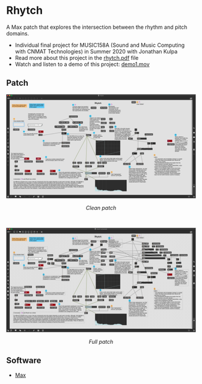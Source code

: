 # Rhytch
A Max patch that explores the intersection between the rhythm and pitch domains.

* Individual final project for MUSIC158A (Sound and Music Computing with CNMAT Technologies) in Summer 2020 with Jonathan Kulpa
* Read more about this project in the [rhytch.pdf](https://github.com/LarynQi/rhytch/blob/master/rhytch.pdf) file
* Watch and listen to a demo of this project: [demo1.mov](https://github.com/LarynQi/rhytch/blob/master/assets/demo1.mov)

## Patch
<p align="center"><img src="https://github.com/LarynQi/rhytch/blob/master/assets/patch-clean.png" alt="patch-clean"/></h1></p>
  <p align="center"><i>Clean patch</i></p><br/></p>
<p align="center"><img src="https://github.com/LarynQi/rhytch/blob/master/assets/patch-full.png" alt="patch-full"/></h1></p>
  <p align="center"><i>Full patch</i></p></p>

## Software
* [Max](https://cycling74.com/)
